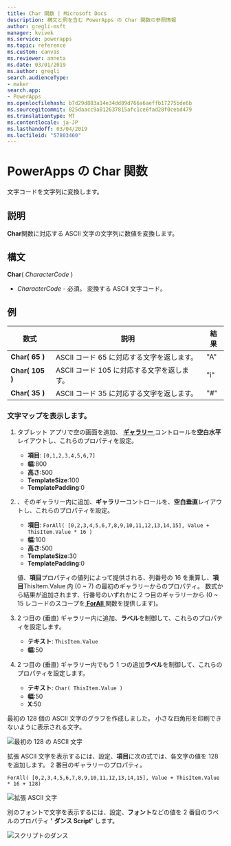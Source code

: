 ```yaml
---
title: Char 関数 | Microsoft Docs
description: 構文と例を含む PowerApps の Char 関数の参照情報
author: gregli-msft
manager: kvivek
ms.service: powerapps
ms.topic: reference
ms.custom: canvas
ms.reviewer: anneta
ms.date: 03/01/2019
ms.author: gregli
search.audienceType:
- maker
search.app:
- PowerApps
ms.openlocfilehash: b7d29d883a14e34dd89d766a6aeffb17275bde6b
ms.sourcegitcommit: 825daacc9a812637815afc1ce6fad28f0cebd479
ms.translationtype: MT
ms.contentlocale: ja-JP
ms.lasthandoff: 03/04/2019
ms.locfileid: "57803460"
---
```

# <a name="char-function-in-powerapps"></a>PowerApps の Char 関数

文字コードを文字列に変換します。

## <a name="description"></a>説明

**Char**関数に対応する ASCII 文字の文字列に数値を変換します。

## <a name="syntax"></a>構文

**Char**( *CharacterCode* )

- *CharacterCode* - 必須。 変換する ASCII 文字コード。

## <a name="examples"></a>例

| 数式 | 説明 | 結果 |
| --- | --- | --- |
| **Char( 65 )** |ASCII コード 65 に対応する文字を返します。 |"A" |
| **Char( 105 )** |ASCII コード 105 に対応する文字を返します。 |"i" |
| **Char( 35 )** |ASCII コード 35 に対応する文字を返します。 |"#" |

### <a name="display-a-character-map"></a>文字マップを表示します。

1. タブレット アプリで空の画面を追加、 [**ギャラリー** ](../controls/control-gallery.md)コントロールを**空白水平**レイアウトし、これらのプロパティを設定。

    - **項目**: `[0,1,2,3,4,5,6,7]`
    - **幅**:800
    - **高さ**:500
    - **TemplateSize**:100
    - **TemplatePadding**:0

1. 、そのギャラリー内に追加、**ギャラリー**コントロールを、**空白垂直**レイアウトし、これらのプロパティを設定。

    - **項目**: `ForAll( [0,2,3,4,5,6,7,8,9,10,11,12,13,14,15], Value + ThisItem.Value * 16 )`
    - **幅**:100
    - **高さ**:500
    - **TemplateSize**:30
    - **TemplatePadding**:0

    値、**項目**プロパティの値列によって提供される、列番号の 16 を乗算し、**項目**ThisItem.Value 内 (0 ~ 7) の最初のギャラリーからのプロパティ。 数式から結果が追加されます、行番号のいずれかに 2 つ目のギャラリーから (0 ~ 15 レコードのスコープを[ **ForAll** ](function-forall.md)関数を提供します)。

1. 2 つ目の (垂直) ギャラリー内に追加、**ラベル**を制御して、これらのプロパティを設定します。

    - **テキスト**: `ThisItem.Value`
    - **幅**:50

1. 2 つ目の (垂直) ギャラリー内でもう 1 つの追加**ラベル**を制御して、これらのプロパティを設定します。

    - **テキスト**: `Char( ThisItem.Value )`
    - **幅**:50
    - **X**:50

最初の 128 個の ASCII 文字のグラフを作成しました。 小さな四角形を印刷できないように表示される文字。

![最初の 128 の ASCII 文字](media/function-char/chart-lower.png)

拡張 ASCII 文字を表示するには、設定、**項目**に次の式では、各文字の値を 128 を追加します。 2 番目のギャラリーのプロパティ。

`ForAll( [0,2,3,4,5,6,7,8,9,10,11,12,13,14,15], Value + ThisItem.Value * 16 + 128)`

![拡張 ASCII 文字](media/function-char/chart-higher.png)

別のフォントで文字を表示するには、設定、**フォント**などの値を 2 番目のラベルのプロパティ **' ダンス Script'** します。

![スクリプトのダンス](media/function-char/chart-higher-dancing-script.png)